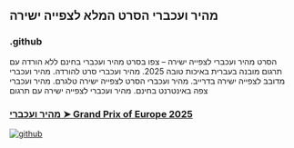 ## מהיר ועכברי הסרט המלא לצפייה ישירה

### .github

הסרט מהיר ועכברי לצפייה ישירה – צפו בסרט מהיר ועכברי בחינם ללא הורדה עם תרגום מובנה בעברית באיכות טובה 2025. מהיר ועכברי סרט להורדה. מהיר ועכברי מדובב לצפייה ישירה בדרייב. מהיר ועכברי הסרט לצפייה ישירה טלגרם. מהיר ועכברי צפה באינטרנט בחינם. מהיר ועכברי לצפייה ישירה עם תרגום

### [מהיר ועכברי ➤ Grand Prix of Europe 2025](https://watching4khdmovies.blogspot.com/2025/08/grand-prix-he.html)

<a href="https://watching4khdmovies.blogspot.com/2025/08/grand-prix-he.html" rel="nofollow"><img src="https://image.tmdb.org/t/p/w1280/xqOL8jHH4II3p1SVhIElzGSPlA8.jpg" alt="github" data-canonical-src="https://image.tmdb.org/t/p/w1280/xqOL8jHH4II3p1SVhIElzGSPlA8.jpg" style="max-width: 100%;"></a>
